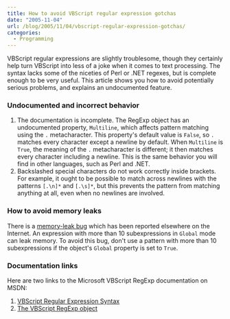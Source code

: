 ```yaml
---
title: How to avoid VBScript regular expression gotchas
date: "2005-11-04"
url: /blog/2005/11/04/vbscript-regular-expression-gotchas/
categories:
  - Programming
---
```

VBScript regular expressions are slightly troublesome, though they certainly help turn VBScript into less of a joke when it comes to text processing. The syntax lacks some of the niceties of Perl or .NET regexes, but is complete enough to be very useful. This article shows you how to avoid potentially serious problems, and explains an undocumented feature.

### Undocumented and incorrect behavior

1.  The documentation is incomplete. The RegExp object has an undocumented property, `Multiline`, which affects pattern matching using the `.` metacharacter. This property's default value is `False`, so `.` matches every character except a newline by default. When `Multiline` is `True`, the meaning of the `.` metacharacter is different; it then matches every character including a newline. This is the same behavior you will find in other languages, such as Perl and .NET.
2.  Backslashed special characters do not work correctly inside brackets. For example, it ought to be possible to match across newlines with the patterns `[.\n]*` and `[.\s]*`, but this prevents the pattern from matching anything at all, even when no newlines are involved.

### How to avoid memory leaks

There is a [memory-leak bug][1] which has been reported elsewhere on the Internet. An expression with more than 10 subexpressions in `Global` mode can leak memory. To avoid this bug, don't use a pattern with more than 10 subexpressions if the object's `Global` property is set to `True`.

### Documentation links

Here are two links to the Microsoft VBScript RegExp documentation on MSDN:

1.  [VBScript Regular Expression Syntax][2]
2.  [The VBScript RegExp object][3]

 [1]: http://blogs.msdn.com/ericlippert/archive/2005/03/01/382533.aspx
 [2]: http://msdn.microsoft.com/library/en-us/script56/html/0a8270d7-7d8f-4368-b2a7-065acb52fc54.asp
 [3]: http://msdn.microsoft.com/library/en-us/script56/html/9f1c25ba-46ce-46af-9f19-ac1d2bcf05d8.asp
